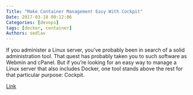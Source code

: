 ```yaml
---
Title: "Make Container Management Easy With Cockpit"
Date: 2017-03-18 00:12:06
Categories: [devops]
tags: [docker, container]
Authors: sedlav
---
```


If you administer a Linux server, you’ve probably been in search of a solid administration tool. That quest has probably taken you to such software as Webmin and cPanel. But if you’re looking for an easy way to manage a Linux server that also includes Docker, one tool stands above the rest for that particular purpose: Cockpit.

[Link](https://www.linux.com/learn/intro-to-linux/2017/3/make-container-management-easy-cockpit)

